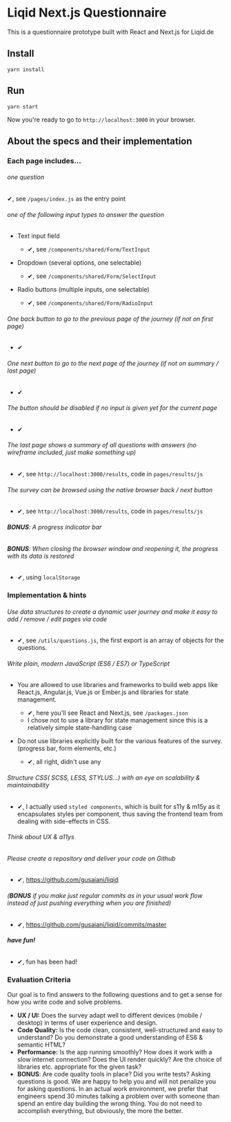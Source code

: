 # Liqid Next.js Questionnaire

This is a questionnaire prototype built with React and Next.js for Liqid.de

## Install

`yarn install`

## Run

`yarn start`

Now you're ready to go to `http://localhost:3000` in your browser.

## About the specs and their implementation

### Each page includes...

###### one question

✔, see `/pages/index.js` as the entry point

###### one of the following input types to answer the question

  * Text input field
    * ✔, see `/components/shared/Form/TextInput`

  * Dropdown (several options, one selectable)
    * ✔, see `/components/shared/Form/SelectInput`

  * Radio buttons (multiple inputs, one selectable)
    * ✔, see `/components/shared/Form/RadioInput`

###### One back button to go to the previous page of the journey (if not on first page)
  * ✔

###### One next button to go to the next page of the journey (if not on summary / last page)
  * ✔

###### The button should be disabled if no input is given yet for the current page
  * ✔

###### The last page shows a summary of all questions with answers (no wireframe included, just make something up)
  * ✔, see `http://localhost:3000/results`, code in `pages/results/js`

###### The survey can be browsed using the native browser back / next button
  * ✔, see `http://localhost:3000/results`, code in `pages/results/js`

###### **BONUS**: A progress indicator bar

###### **BONUS**: When closing the browser window and reopening it, the progress with its data is restored
  * ✔, using `localStorage`

### Implementation & hints

###### Use data structures to create a dynamic user journey and make it easy to add / remove / edit pages via code
  * ✔, see `/utils/questions.js`, the first export is an array of objects for the questions.

###### Write plain, modern JavaScript (ES6 / ES7) or TypeScript
  * You are allowed to use libraries and frameworks to build web apps like React.js, Angular.js, Vue.js or Ember.js and libraries for state management.
    * ✔, here you'll see React and Next.js, see `/packages.json`
    * I chose not to use a library for state management since this is a relatively simple state-handling case

  * Do not use libraries explicitly built for the various features of the survey. (progress bar, form elements, etc.)
    * ✔, all right, didn't use any

###### Structure CSS( SCSS, LESS, STYLUS...) with an eye on scalability & maintainability
  * ✔, I actually used `styled components`, which is built for s11y & m15y as it encapsulates styles per component, thus saving the frontend team from dealing with side-effects in CSS.

###### Think about UX & a11ys

###### Please create a repository and deliver your code on Github
  * ✔, https://github.com/gusaiani/liqid

###### (**BONUS** if you make just regular commits as in your usual work flow instead of just pushing everything when you are finished)
  * ✔, https://github.com/gusaiani/liqid/commits/master

###### **have fun!**
  * ✔, fun has been had!

### Evaluation Criteria

Our goal is to find answers to the following questions and to get a sense for how you write code and solve problems.

  * **UX / UI:** Does the survey adapt well to different devices (mobile / desktop) in terms of user experience and design.
  * **Code Quality:** Is the code clean, consistent, well-structured and easy to understand? Do you demonstrate a good understanding of ES6 & semantic HTML?
  * **Performance:** Is the app running smoothly? How does it work with a slow internet connection? Does the UI render quickly? Are the choice of libraries etc. appropriate for the given task?
  * **BONUS**: Are code quality tools in place? Did you write tests?
Asking questions is good. We are happy to help you and will not penalize you for asking questions. In an actual work environment, we prefer that engineers spend 30 minutes talking a problem over with someone than spend an entire day building the wrong thing.
You do not need to accomplish everything, but obviously, the more the better.
